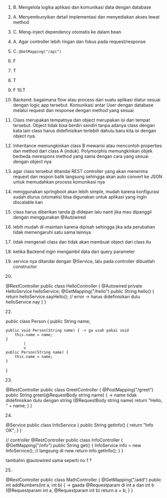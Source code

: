 1. B. Mengelola logika aplikasi dan komunikasi data dengan database
2. A. Menyembunyikan detail implementasi dan menyediakan akses lewat method
3. C. Meng-inject dependency otomatis ke dalam bean
4. A. Agar controller lebih ringan dan fokus pada request/response
5. C. `@GetMapping("/api")`
6. F
7. T
8. T
9. F
10.T

11. Backend: bagaimana flow atau process dari suatu aplikasi diatur sesuai dengan logic app tersebut. Komunikasi antar User dengan database melalui request dan response dengan method yang sesuai
12. Class merupakan tempatnya dan object merupakan isi dari tempat tersebut. Object tidak bisa berdiri sendiri tanpa adanya class dengan kata lain class harus didefinisikan terlebih dahulu baru kita isi dengan object nya. 
13. Inheritance memungkinkan class B mewarisi atau mencontoh properties dan method dari class A (induk). Polymorphis memungkinkan objek berbeda merespons method yang sama dengan cara yang sesuai dengan object nya
14. agar class tersebut ditandai REST controller yang akan menerima request dan respon balik langsung sehingga akan auto convert ke JSON untuk memudahkan process komunikasi nya
15. menggunakan springboot akan lebih simple, mudah karena konfigurasi sudah diurus (otomatis) bisa digunakan untuk aplikasi yang ingin discalable kan
16. class harus diberikan tanda @ didepan lalu nanti jika mau dipanggil dengan menggunakan @Autowired
17. lebih mudah di-maintain karena dipisah sehingga jika ada perubahan tidak memengaruhi satu sama lainnya
18. tidak mengenali class dan tidak akan membuat object dari class itu
19. ketika Backend ingin mengambil data dari query parameter
20. service nya ditandai dengan @Service, lalu pada controller dibuatlah constructor

21.
@RestController
public class HelloController {
    @Autowired
    private HelloService helloService;
    @GetMapping("/hello")
    public String hello() {
        return helloService.sayHello(); // error -> harus didefinisikan dulu helloService nay
    }
}

22.
public class Person {
    public String name;

    public void Person(String name) { -> ga usah pakai void
        this.name = name;
    }
            |
            v
    public Person(String name) {
        this.name = name;
    }
}


23.

@RestController
public class GreetController {
    @PostMapping("/greet")
    public String greet(@RequestBody string name) { -> name tidak didefinisikan dulu dengan string (@RequestBody string name)
        return "Hello, " + name;
    }
}

24.

@Service
public class InfoService {
    public String getInfo() {
        return "Info OK";
    }
}

// controller
@RestController
public class InfoController {
    @GetMapping("/info")
    public String get() {
        InfoService info = new InfoService(); // langsung di-new
        return info.getInfo();
    }
}

tambahin @autowired sama seperti no 1 ?


25.


@RestController
public class MathController {
    @GetMapping("/add")
    public int addNumbers(int a, int b) { -> gaada @Requestparam di int a dan int b (@Requestparam int a, @Requestparam int b)
        return a + b;
    }
}

